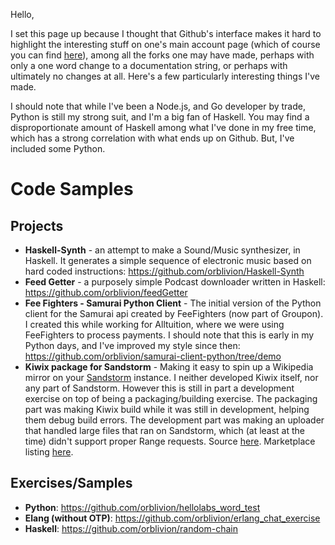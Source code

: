 Hello,

I set this page up because I thought that Github's interface makes it hard to highlight the interesting stuff on one's main account page (which of course you can find [here](https://github.com/orblivion/)), among all the forks one may have made, perhaps with only a one word change to a documentation string, or perhaps with ultimately no changes at all. Here's a few particularly interesting things I've made.

I should note that while I've been a Node.js, and Go developer by trade, Python is still my strong suit, and I'm a big fan of Haskell. You may find a disproportionate amount of Haskell among what I've done in my free time, which has a strong correlation with what ends up on Github. But, I've included some Python.

# Code Samples

## Projects
* **Haskell-Synth** - an attempt to make a Sound/Music synthesizer, in Haskell. It generates a simple sequence of electronic music based on hard coded instructions: https://github.com/orblivion/Haskell-Synth
* **Feed Getter** - a purposely simple Podcast downloader written in Haskell: https://github.com/orblivion/feedGetter
* **Fee Fighters - Samurai Python Client** - The initial version of the Python client for the Samurai api created by FeeFighters (now part of Groupon). I created this while working for Alltuition, where we were using FeeFighters to process payments. I should note that this is early in my Python days, and I've improved my style since then: https://github.com/orblivion/samurai-client-python/tree/demo
* **Kiwix package for Sandstorm** - Making it easy to spin up a Wikipedia mirror on your [Sandstorm](sandstorm.io) instance. I neither developed Kiwix itself, nor any part of Sandstorm. However this is still in part a development exercise on top of being a packaging/building exercise. The packaging part was making Kiwix build while it was still in development, helping them debug build errors. The development part was making an uploader that handled large files that ran on Sandstorm, which (at least at the time) didn't support proper Range requests. Source [here](https://github.com/orblivion/KiwixSandstorm). Marketplace listing [here](https://apps.sandstorm.io/app/5uh349d0kky2zp5whrh2znahn27gwha876xze3864n0fu9e5220h).

## Exercises/Samples
  * **Python**: https://github.com/orblivion/hellolabs_word_test
  * **Elang (without OTP)**: https://github.com/orblivion/erlang_chat_exercise
  * **Haskell**: https://github.com/orblivion/random-chain
